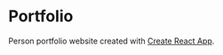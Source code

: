 # Portfolio

Person portfolio website created with [Create React App](https://github.com/facebook/create-react-app).
